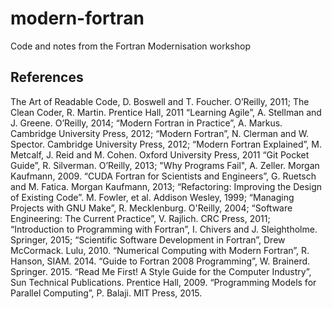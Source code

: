 # modern-fortran
Code and notes from the Fortran Modernisation workshop 

## References

The Art of Readable Code, D. Boswell and T. Foucher. O’Reilly, 2011;
The Clean Coder, R. Martin. Prentice Hall, 2011
“Learning Agile”, A. Stellman and J. Greene. O’Reilly, 2014;
“Modern Fortran in Practice”, A. Markus. Cambridge University Press, 2012;
“Modern Fortran”, N. Clerman and W. Spector. Cambridge University Press,
2012;
“Modern Fortran Explained”, M. Metcalf, J. Reid and M. Cohen. Oxford
University Press, 2011
“Git Pocket Guide”, R. Silverman. O’Reilly, 2013;
"Why Programs Fail", A. Zeller. Morgan Kaufmann, 2009.
“CUDA Fortran for Scientists and Engineers”, G. Ruetsch and M. Fatica.
Morgan Kaufmann, 2013;
“Refactoring: Improving the Design of Existing Code”. M. Fowler, et al.
Addison Wesley, 1999;
“Managing Projects with GNU Make”, R. Mecklenburg. O'Reilly, 2004;
“Software Engineering: The Current Practice”, V. Rajlich. CRC Press, 2011;
“Introduction to Programming with Fortran”, I. Chivers and J. Sleightholme.
Springer, 2015;
“Scientific Software Development in Fortran”, Drew McCormack. Lulu,
2010.
“Numerical Computing with Modern Fortran”, R. Hanson, SIAM. 2014.
“Guide to Fortran 2008 Programming”, W. Brainerd. Springer. 2015.
“Read Me First! A Style Guide for the Computer Industry”, Sun
Technical Publications. Prentice Hall, 2009.
“Programming Models for Parallel Computing”, P. Balaji. MIT Press,
2015.
